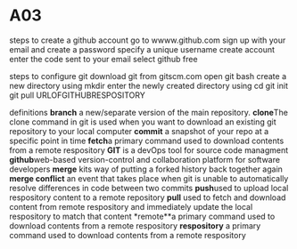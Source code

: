 # A03
steps to create a github account
go to wwww.github.com
sign up with your email and create a password
specify a unique username
create account
enter the code sent to your email
select github free

steps to configure git
download git from gitscm.com
open git bash
create a new directory using mkdir
enter the newly created directory using cd
git init 
git pull URLOFGITHUBRESPOSITORY 

 definitions 
 **branch** a new/separate version of the main repository.
 **clone**The clone command in git is used when you want to download an existing git repository to your local computer
 **commit** a snapshot of your repo at a specific point in time
 **fetch**a primary command used to download contents from a remote respository
 **GIT** is a devOps tool for source code managment
 **github**web-based version-control and collaboration platform for software developers
 **merge** kits way of putting a forked history back together again
 **merge conflict** an event that takes place when git is unable to automatically resolve differences in code between two commits
 **push**used to upload local respository content to a remote repository
 **pull** used  to fetch and download content from remote respository and immediately update the local respository to match that content
 *remote**a primary command used to download contents from a remote respository
 **respository** a primary command used to download contents from a remote respository
